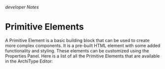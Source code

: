 *developer Notes*
# Primitive Elements
A Primitive Element is a basic building block that can be used to create more complex components. It is a pre-built HTML element with some added functionality and styling. These elements can be customized using the Properties Panel. Here is a list of all the Primitive Elements that are available in the ArchiType Editor:
